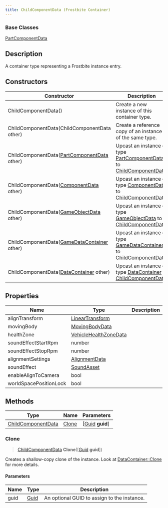```yaml
---
title: ChildComponentData (Frostbite Container)
---
```

### Base Classes

[PartComponentData](PartComponentData)

## Description

A container type representing a Frostbite instance entry.

## Constructors

| Constructor                                                                   | Description                                                                                                                 |
| ----------------------------------------------------------------------------- | --------------------------------------------------------------------------------------------------------------------------- |
| ChildComponentData()                                                          | Create a new instance of this container type.                                                                               |
| ChildComponentData(ChildComponentData other)                                  | Create a reference copy of an instance of the same type.                                                                    |
| ChildComponentData([PartComponentData](PartComponentData) other)              | Upcast an instance of type [PartComponentData](PartComponentData) to [ChildComponentData](ChildComponentData).              |
| ChildComponentData([ComponentData](ComponentData) other)                      | Upcast an instance of type [ComponentData](ComponentData) to [ChildComponentData](ChildComponentData).                      |
| ChildComponentData([GameObjectData](GameObjectData) other)                    | Upcast an instance of type [GameObjectData](GameObjectData) to [ChildComponentData](ChildComponentData).                    |
| ChildComponentData([GameDataContainer](GameDataContainer) other)              | Upcast an instance of type [GameDataContainer](GameDataContainer) to [ChildComponentData](ChildComponentData).              |
| ChildComponentData([DataContainer](/vext/ref/cls/shr/datacontainer) other) | Upcast an instance of type [DataContainer](/vext/ref/cls/shr/datacontainer) to [ChildComponentData](ChildComponentData). |

## Properties

| Name                   | Type                                                    | Description |
| ---------------------- | ------------------------------------------------------- | ----------- |
| alignTransform         | [LinearTransform](/vext/ref/cls/shr/LinearTransform) |             |
| movingBody             | [MovingBodyData](MovingBodyData)                        |             |
| healthZone             | [VehicleHealthZoneData](VehicleHealthZoneData)          |             |
| soundEffectStartRpm    | number                                                  |             |
| soundEffectStopRpm     | number                                                  |             |
| alignmentSettings      | [AlignmentData](AlignmentData)                          |             |
| soundEffect            | [SoundAsset](SoundAsset)                                |             |
| enableAlignToCamera    | bool                                                    |             |
| worldSpacePositionLock | bool                                                    |             |

## Methods

| Type                                     | Name            | Parameters                                     |
| ---------------------------------------- | --------------- | ---------------------------------------------- |
| [ChildComponentData](ChildComponentData) | [Clone](#clone) | \[[Guid](/vext/ref/cls/shr/guid) **guid**\] |

### Clone

> [ChildComponentData](ChildComponentData) **Clone**(\[[Guid](/vext/ref/cls/shr/guid) **guid**\])

Creates a shallow-copy clone of the instance. Look at [DataContainer::Clone](/vext/ref/cls/shr/datacontainer#clone) for more details.

#### Parameters

| Name | Type         | Description                                 |
| ---- | ------------ | ------------------------------------------- |
| guid | [Guid](Guid) | An optional GUID to assign to the instance. |
